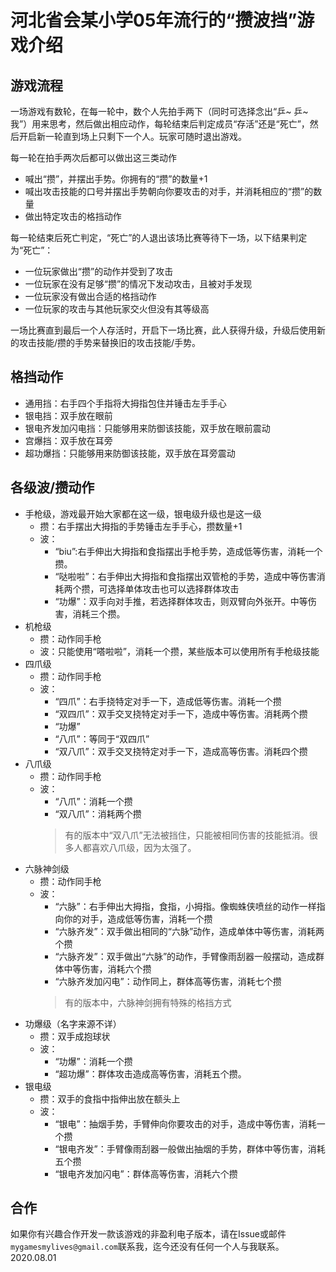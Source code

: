 # 河北省会某小学05年流行的“攒波挡”游戏介绍


## 游戏流程
一场游戏有数轮，在每一轮中，数个人先拍手两下（同时可选择念出“乒~ 乒~ 我”）用来思考，然后做出相应动作，每轮结束后判定成员“存活”还是“死亡”，然后开启新一轮直到场上只剩下一个人。玩家可随时退出游戏。

每一轮在拍手两次后都可以做出这三类动作
- 喊出“攒”，并摆出手势。你拥有的“攒”的数量+1
- 喊出攻击技能的口号并摆出手势朝向你要攻击的对手，并消耗相应的“攒”的数量
- 做出特定攻击的格挡动作

每一轮结束后死亡判定，“死亡”的人退出该场比赛等待下一场，以下结果判定为“死亡”：
- 一位玩家做出“攒”的动作并受到了攻击  
- 一位玩家在没有足够“攒”的情况下发动攻击，且被对手发现
- 一位玩家没有做出合适的格挡动作
- 一位玩家的攻击与其他玩家交火但没有其等级高

一场比赛直到最后一个人存活时，开启下一场比赛，此人获得升级，升级后使用新的攻击技能/攒的手势来替换旧的攻击技能/手势。

##  格挡动作
  - 通用挡：右手四个手指将大拇指包住并锤击左手手心
  - 银电挡：双手放在眼前
  - 银电齐发加闪电挡：只能够用来防御该技能，双手放在眼前震动
  - 宫爆挡：双手放在耳旁
  - 超功爆挡：只能够用来防御该技能，双手放在耳旁震动

## 各级波/攒动作

- 手枪级，游戏最开始大家都在这一级，银电级升级也是这一级
  - 攒：右手摆出大拇指的手势锤击左手手心，攒数量+1
  - 波：
    - “biu”:右手伸出大拇指和食指摆出手枪手势，造成低等伤害，消耗一个攒。 
    - “哒啦啦”：右手伸出大拇指和食指摆出双管枪的手势，造成中等伤害消耗两个攒，可选择单体攻击也可以选择群体攻击
    - “功爆”：双手向对手推，若选择群体攻击，则双臂向外张开。中等伤害，消耗三个攒。
- 机枪级
  - 攒：动作同手枪
  - 波：只能使用“嗒啦啦”，消耗一个攒，某些版本可以使用所有手枪级技能
- 四爪级
  - 攒：动作同手枪
  - 波：
    - “四爪”：右手挠特定对手一下，造成低等伤害。消耗一个攒
    - “双四爪”：双手交叉挠特定对手一下，造成中等伤害。消耗两个攒
    - “功爆”
    - “八爪”：等同于“双四爪”
    - “双八爪”：双手交叉挠特定对手一下，造成高等伤害。消耗四个攒
- 八爪级
  - 攒：动作同手枪
  - 波：
    - “八爪”：消耗一个攒
    - “双八爪”：消耗两个攒
    > 有的版本中“双八爪”无法被挡住，只能被相同伤害的技能抵消。很多人都喜欢八爪级，因为太强了。
- 六脉神剑级
  - 攒：动作同手枪
  - 波：
    - “六脉”：右手伸出大拇指，食指，小拇指。像蜘蛛侠喷丝的动作一样指向你的对手，造成低等伤害，消耗一个攒
    - “六脉齐发”：双手做出相同的“六脉”动作，造成单体中等伤害，消耗两个攒
    - “六脉齐发”：双手做出“六脉”的动作，手臂像雨刮器一般摆动，造成群体中等伤害，消耗六个攒
    - “六脉齐发加闪电”：动作同上，群体高等伤害，消耗七个攒
    > 有的版本中，六脉神剑拥有特殊的格挡方式
 - 功爆级（名字来源不详）
   - 攒：双手成抱球状
   - 波：
     - “功爆”：消耗一个攒
     - “超功爆”：群体攻击造成高等伤害，消耗五个攒。
 - 银电级
   - 攒：双手的食指中指伸出放在额头上
   - 波：
     - “银电”：抽烟手势，手臂伸向你要攻击的对手，造成中等伤害，消耗一个攒
     - “银电齐发”：手臂像雨刮器一般做出抽烟的手势，群体中等伤害，消耗五个攒
     - “银电齐发加闪电”：群体高等伤害，消耗六个攒

## 合作 
如果你有兴趣合作开发一款该游戏的非盈利电子版本，请在Issue或邮件`mygamesmylives@gmail.com`联系我，迄今还没有任何一个人与我联系。
2020.08.01
